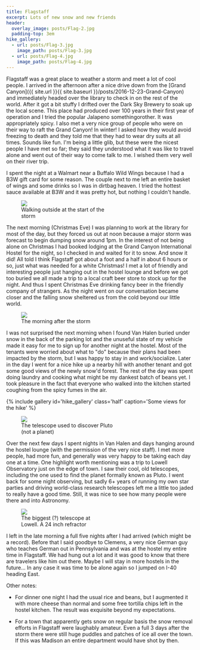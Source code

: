 ```yaml
---
title: Flagstaff
excerpt: Lots of new snow and new friends
header:
  overlay_image: posts/Flag-2.jpg
  padding-top: 3em
hike_gallery:
  - url: posts/Flag-3.jpg
    image_path: posts/Flag-3.jpg
  - url: posts/Flag-4.jpg
    image_path: posts/Flag-4.jpg
---
```


Flagstaff was a great place to weather a storm and meet a lot of cool
people. I arrived in the afternoon after a nice drive down from the
[Grand Canyon]({{ site.url }}{{ site.baseurl
}}/posts/2016-12-23-Grand-Canyon) and immediately headed over the
library to check in on the rest of the world. After it got a bit
stuffy I drifted over the Dark Sky Brewery to soak up the local
scene. This place had produced over 100 years in their first year of
operation and I tried the popular Jalapeno somethingorother. It was
appropriately spicy. I also met a very nice group of people who were
on their way to raft the Grand Canyon! In winter! I asked how they
would avoid freezing to death and they told me that they had to wear
dry suits at all times. Sounds like fun. I'm being a little glib, but
these were the nicest people I have met so far; they said they
understood what it was like to travel alone and went out of their way
to come talk to me. I wished them very well on their river trip.

I spent the night at a Walmart near a Buffalo Wild Wings because I had
a B3W gift card for some reason. The couple next to me left an entire
basket of wings and some drinks so I was in dirtbag heaven. I tried
the hottest sauce available at B3W and it was pretty hot, but nothing
I couldn't handle.

<figure class='align-left' style="width:50%">
 <a href="{{ site.url }}{{ site.baseurl }}/images/posts/Flag-1.jpg">
 <img src="{{ site.url }}{{ site.baseurl }}/images/posts/Flag-1.jpg">
 </a>
 <figcaption>Walking outside at the start of the storm</figcaption>
</figure>

The next morning (Christmas Eve) I was planning to work at the library
for most of the day, but they forced us out at noon because a major
storm was forecast to begin dumping snow around 1pm. In the interest
of not being alone on Christmas I had booked lodging at the Grand
Canyon International Hostel for the night, so I checked in and waited
for it to snow. And snow it did! All told I think Flagstaff got about
a foot and a half in about 6 hours or so, just what was needed for a
white Christmas! I met a lot of friendly and interesting people just
hanging out in the hostel lounge and before we got too buried we all
made a trip to a local craft beer store to stock up for the night. And
thus I spent Christmas Eve drinking fancy beer in the friendly company
of strangers. As the night went on our conversation became closer and
the falling snow sheltered us from the cold beyond our little world.

<figure class='align-right' style="width:50%">
 <a href="{{ site.url }}{{ site.baseurl }}/images/posts/Flag-2.jpg">
 <img src="{{ site.url }}{{ site.baseurl }}/images/posts/Flag-2.jpg">
 </a>
 <figcaption>The morning after the storm</figcaption>
</figure>


I was not surprised the next morning when I found Van Halen buried
under snow in the back of the parking lot and the unuseful state of
my vehicle made it easy for me to sign up for another night at the
hostel. Most of the tenants were worried about what to "do" because
their plans had been impacted by the storm, but I was happy to stay in
and work/socialize. Later in the day I went for a nice hike up a
nearby hill with another tenant and got some good views of the newly
snow'd forest. The rest of the day was spent doing laundry and cooking
what might be my dankest batch of beans yet. I took pleasure in the
fact that everyone who walked into the kitchen started coughing from
the spicy fumes in the air.

{% include gallery id='hike_gallery' class='half' caption='Some views for the hike' %}

<figure class='align-left' style="width:50%">
 <a href="{{ site.url }}{{ site.baseurl }}/images/posts/Flag-5.jpg">
 <img src="{{ site.url }}{{ site.baseurl }}/images/posts/Flag-5.jpg">
 </a>
 <figcaption>The telescope used to discover Pluto (not a planet)</figcaption>
</figure>

Over the next few days I spent nights in Van Halen and days hanging
around the hostel lounge (with the permission of the very nice
staff). I met more people, had more fun, and generally was very happy
to be taking each day one at a time. One highlight worth mentioning
was a trip to Lowell Observatory just on the edge of town. I saw their
cool, old telescopes, including the one used to find the planet
formally known as Pluto. I went back for some night observing, but
sadly 6+ years of running my own star parties and driving world-class
research telescopes left me a little too jaded to really have a good
time. Still, it was nice to see how many people were there and into
Astronomy.

<figure class='align-right' style="width:40%">
 <a href="{{ site.url }}{{ site.baseurl }}/images/posts/Flag-7.jpg">
 <img src="{{ site.url }}{{ site.baseurl }}/images/posts/Flag-7.jpg">
 </a>
 <figcaption>The biggest (?) telescope at Lowell. A 24 inch refractor</figcaption>
</figure>

I left in the late morning a full five nights after I had arrived
(which might be a record). Before that I said goodbye to Clemens, a
very nice German guy who teaches German out in Pennsylvania and was at
the hostel my entire time in Flagstaff. We had hung out a lot and it
was good to know that there are travelers like him out there. Maybe I
will stay in more hostels in the future... In any case it was time to
be alone again so I jumped on I-40 heading East.

Other notes:

* For dinner one night I had the usual rice and beans, but I augmented
  it with more cheese than normal and some free tortilla chips left
  in the hostel kitchen. The result was exquisite beyond my
  expectations.

* For a town that apparently gets snow on regular basis the snow
  removal efforts in Flagstaff were laughably amateur. Even a full 3
  days after the storm there were still huge puddles and patches of
  ice all over the town. If this was Madison an entire department
  would have shot by then.